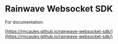 # Rainwave Websocket SDK

For documentation:

[https://rmcauley.github.io/rainwave-websocket-sdk/](https://rmcauley.github.io/rainwave-websocket-sdk/)
